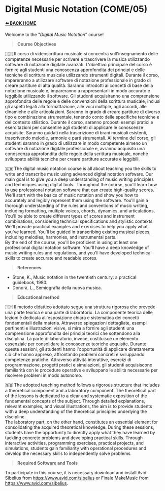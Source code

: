 # **Digital Music Notation (COME/05)**  

[**⬅️ BACK HOME**](/HOME.md)  

Welcome to the "*Digital Music Notation*" course!  

> **Course Objectives** 
 
🇮🇹 Il corso di videoscrittura musicale si concentra sull'insegnamento delle competenze necessarie per scrivere e trascrivere la musica utilizzando software di notazione digitale avanzati. L'obiettivo principale del corso è fornire agli studenti una conoscenza approfondita dei principi e delle tecniche di scrittura musicale utilizzando strumenti digitali. Durante il corso, impareranno a utilizzare software di notazione professionale in grado di creare partiture di alta qualità. Saranno introdotti ai concetti di base della notazione musicale e, impareranno a rappresentarli in modo accurato e leggibile utilizzando il software. Gli studenti acquisiranno una comprensione approfondita delle regole e delle convenzioni della scrittura musicale, inclusi gli aspetti legati alla formattazione, alle voci multiple, agli accordi, alle dinamiche e alle articolazioni. Saranno in grado di creare partiture di diverso tipo e combinazione strumentale, tenendo conto delle specifiche tecniche e del contesto stilistico. Durante il corso, saranno proposti esempi pratici e esercitazioni per consentire agli studenti di applicare le conoscenze acquisite. Saranno guidati nella trascrizione di brani musicali esistenti, trascrivendo melodie, armonie e parti strumentali. Al termine del corso, gli studenti saranno in grado di utilizzare in modo competente almeno un software di notazione digitale professionale e, avranno acquisito una conoscenza approfondita delle regole della scrittura musicale, nonché sviluppato abilità tecniche per creare partiture accurate e leggibili.  

🇬🇧 The digital music notation course is all about teaching you the skills to write and transcribe music using advanced digital notation software. Our main goal is to give you a deep understanding of music writing principles and techniques using digital tools. Throughout the course, you'll learn how to use professional notation software that can create high-quality scores. We'll start with the basics of music notation and show you how to accurately and legibly represent them using the software. You'll gain a thorough understanding of the rules and conventions of music writing, including formatting, multiple voices, chords, dynamics, and articulations. You'll be able to create different types of scores and instrument combinations, considering technical specifications and stylistic contexts.  
We'll provide practical examples and exercises to help you apply what you've learned. You'll be guided in transcribing existing musical pieces, including melodies, harmonies, and instrumental parts.  
By the end of the course, you'll be proficient in using at least one professional digital notation software. You'll have a deep knowledge of music writing rules and regulations, and you'll have developed technical skills to create accurate and readable scores.  


> **References**  

- Stone, K., Music notation in the twentieth century: a practical guidebook, 1980.
- Donorà, L., Semiografia della nuova musica.

> **Educational method**  

🇮🇹 Il metodo didattico adottato segue una struttura rigorosa che prevede una parte teorica e una parte di laboratorio. La componente teorica delle lezioni è dedicata all'esposizione chiara e sistematica dei concetti fondamentali della materia. Attraverso spiegazioni dettagliate, esempi pertinenti e illustrazioni visive, si mira a fornire agli studenti una comprensione approfondita dei principi teorici che sottendono alla disciplina. La parte di laboratorio, invece, costituisce un elemento essenziale per consolidare le conoscenze teoriche acquisite. Durante queste sessioni, gli studenti hanno l'opportunità di applicare direttamente ciò che hanno appreso, affrontando problemi concreti e sviluppando competenze pratiche. Attraverso attività interattive, esercizi di programmazione, progetti pratici e simulazioni, gli studenti acquisiscono familiarità con le procedure operative e sviluppano le abilità necessarie per risolvere problemi in modo autonomo.

🇬🇧 The adopted teaching method follows a rigorous structure that includes a theoretical component and a laboratory component. The theoretical part of the lessons is dedicated to a clear and systematic exposition of the fundamental concepts of the subject. Through detailed explanations, relevant examples, and visual illustrations, the aim is to provide students with a deep understanding of the theoretical principles underlying the discipline.  
The laboratory part, on the other hand, constitutes an essential element for consolidating the acquired theoretical knowledge. During these sessions, students have the opportunity to directly apply what they have learned by tackling concrete problems and developing practical skills. Through interactive activities, programming exercises, practical projects, and simulations, students gain familiarity with operational procedures and develop the necessary skills to independently solve problems.  


> **Required Software and Tools**  

To participate in this course, it is necessary download and install Avid Sibelius from https://www.avid.com/sibelius or Finale MakeMusic from https://www.avid.com/sibelius.  













